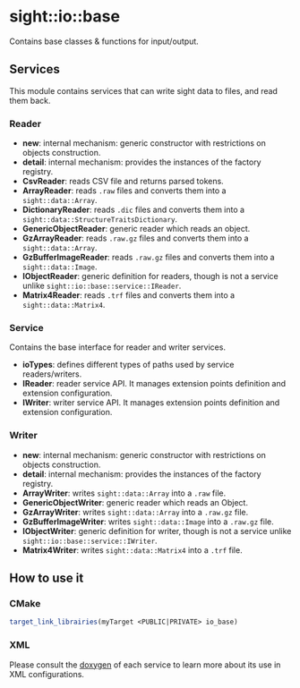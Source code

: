 # sight::io::base

Contains base classes & functions for input/output.

## Services

This module contains services that can write sight data to files, and read them back. 


### Reader

- **new**: internal mechanism: generic constructor with restrictions on objects construction.
- **detail**:  internal mechanism: provides the instances of the factory registry.
- **CsvReader**:  reads CSV file and returns parsed tokens.
- **ArrayReader**: reads `.raw` files and converts them into a `sight::data::Array`.
- **DictionaryReader**: reads `.dic` files and converts them into a `sight::data::StructureTraitsDictionary`.
- **GenericObjectReader**: generic reader which reads an object.
- **GzArrayReader**: reads `.raw.gz` files and converts them into a `sight::data::Array`.
- **GzBufferImageReader**: reads `.raw.gz` files and converts them into a `sight::data::Image`.
- **IObjectReader**: generic definition for readers, though is not a service unlike `sight::io::base::service::IReader`.
- **Matrix4Reader**: reads `.trf` files and converts them into a `sight::data::Matrix4`.

### Service

Contains the base interface for reader and writer services. 

- **ioTypes**: defines different types of paths used by service readers/writers.
- **IReader**: reader service API. It manages extension points definition and extension configuration.
- **IWriter**: writer service API. It manages extension points definition and extension configuration.

### Writer

- **new**: internal mechanism: generic constructor with restrictions on objects construction.
- **detail**:  internal mechanism: provides the instances of the factory registry.
- **ArrayWriter**: writes `sight::data::Array` into a `.raw` file.
- **GenericObjectWriter**: generic reader which reads an Object.
- **GzArrayWriter**: writes `sight::data::Array` into a `.raw.gz` file.
- **GzBufferImageWriter**: writes `sight::data::Image` into a `.raw.gz` file.
- **IObjectWriter**: generic definition for writer, though is not a service unlike `sight::io::base::service::IWriter`.
- **Matrix4Writer**: writes `sight::data::Matrix4` into a `.trf` file.

## How to use it

### CMake

```cmake
target_link_librairies(myTarget <PUBLIC|PRIVATE> io_base)
```

### XML

Please consult the [doxygen](https://sight.pages.ircad.fr/sight) of each service to learn more about its use in XML configurations.

